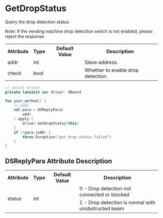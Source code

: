 # GetDropStatus

Query the drop detection status.

Note: If the vending machine drop detection switch is not enabled, please reject the response.

<table>
  <tr>
    <th>Attribute</th>
    <th>Type</th>
    <th>Default Value</th>
    <th>Description</th>
  </tr>
  <tr>
    <td>addr</td>
    <td>int</td>
    <td></td>
    <td>Slave address. </td>
  </tr>
  <tr>
    <td>check</td>
    <td>bool</td>
    <td></td>
    <td>Whether to enable drop detection.</td>
  </tr>
</table>

```kotlin
// serial driver
private lateinit var driver: UBoard

fun your_method() {
    // addr
    val para = DSReplyPara(
        addr
    ).apply {
        driver.GetDropStatus(this)
    }
    if (!para.isOK) {
        throw Exception("get drop status failed")
    }
}
```

## DSReplyPara Attribute Description

<table>
  <tr>
    <th>Attribute</th>
    <th>Type</th>
    <th>Default Value</th>
    <th>Description</th>
  </tr>
  <tr>
    <td rowspan="2">status</td>
    <td rowspan="2">int</td>
    <td rowspan="2"></td>
    <td>0 - Drop detection not connected or blocked</td>
  </tr>
  <tr>
    <td>1 - Drop detection is normal with unobstructed beam</td>
  </tr>
</table>
